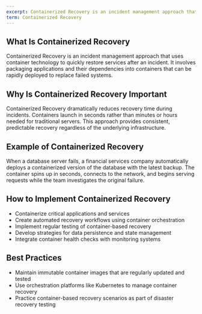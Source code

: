 ```yaml
---
excerpt: Containerized Recovery is an incident management approach that uses container technology to quickly restore services after an incident.
term: Containerized Recovery
---
```

## What Is Containerized Recovery

Containerized Recovery is an incident management approach that uses container technology to quickly restore services after an incident. It involves packaging applications and their dependencies into containers that can be rapidly deployed to replace failed systems.

## Why Is Containerized Recovery Important

Containerized Recovery dramatically reduces recovery time during incidents. Containers launch in seconds rather than minutes or hours needed for traditional servers. This approach provides consistent, predictable recovery regardless of the underlying infrastructure.

## Example of Containerized Recovery

When a database server fails, a financial services company automatically deploys a containerized version of the database with the latest backup. The container spins up in seconds, connects to the network, and begins serving requests while the team investigates the original failure.

## How to Implement Containerized Recovery

- Containerize critical applications and services
- Create automated recovery workflows using container orchestration
- Implement regular testing of container-based recovery
- Develop strategies for data persistence and state management
- Integrate container health checks with monitoring systems

## Best Practices

- Maintain immutable container images that are regularly updated and tested
- Use orchestration platforms like Kubernetes to manage container recovery
- Practice container-based recovery scenarios as part of disaster recovery testing